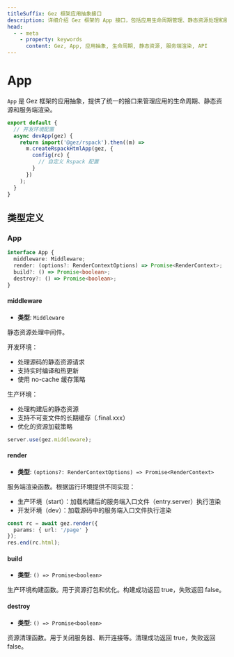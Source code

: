 ```yaml
---
titleSuffix: Gez 框架应用抽象接口
description: 详细介绍 Gez 框架的 App 接口，包括应用生命周期管理、静态资源处理和服务端渲染功能，帮助开发者理解和使用应用核心功能。
head:
  - - meta
    - property: keywords
      content: Gez, App, 应用抽象, 生命周期, 静态资源, 服务端渲染, API
---
```


# App

`App` 是 Gez 框架的应用抽象，提供了统一的接口来管理应用的生命周期、静态资源和服务端渲染。

```typescript title="entry.node.ts"
export default {
  // 开发环境配置
  async devApp(gez) {
    return import('@gez/rspack').then((m) =>
      m.createRspackHtmlApp(gez, {
        config(rc) {
          // 自定义 Rspack 配置
        }
      })
    );
  }
}
```

## 类型定义
### App

```ts
interface App {
  middleware: Middleware;
  render: (options?: RenderContextOptions) => Promise<RenderContext>;
  build?: () => Promise<boolean>;
  destroy?: () => Promise<boolean>;
}
```

#### middleware

- **类型**: `Middleware`

静态资源处理中间件。

开发环境：
- 处理源码的静态资源请求
- 支持实时编译和热更新
- 使用 no-cache 缓存策略

生产环境：
- 处理构建后的静态资源
- 支持不可变文件的长期缓存（.final.xxx）
- 优化的资源加载策略

```ts
server.use(gez.middleware);
```

#### render

- **类型**: `(options?: RenderContextOptions) => Promise<RenderContext>`

服务端渲染函数。根据运行环境提供不同实现：
- 生产环境（start）：加载构建后的服务端入口文件（entry.server）执行渲染
- 开发环境（dev）：加载源码中的服务端入口文件执行渲染

```ts
const rc = await gez.render({
  params: { url: '/page' }
});
res.end(rc.html);
```

#### build

- **类型**: `() => Promise<boolean>`

生产环境构建函数。用于资源打包和优化。构建成功返回 true，失败返回 false。

#### destroy

- **类型**: `() => Promise<boolean>`

资源清理函数。用于关闭服务器、断开连接等。清理成功返回 true，失败返回 false。